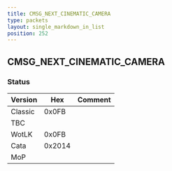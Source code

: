 ```yaml
---
title: CMSG_NEXT_CINEMATIC_CAMERA
type: packets
layout: single_markdown_in_list
position: 252
---
```


## CMSG_NEXT_CINEMATIC_CAMERA

### Status

Version    | Hex        | Comment
---------- | ---------- | ---------- 
Classic    | 0x0FB      |
TBC        |            |
WotLK      | 0x0FB      |
Cata       | 0x2014     |
MoP        |            |